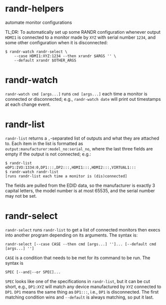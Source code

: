 # randr-helpers
automate monitor configurations

TL;DR: To automatically set up some RANDR configuration whenever output `HDMI1` is connected to a monitor made by `XYZ` with serial number `1234`, and some other configuration when it is disconnected:

```
$ randr-watch randr-select \
    --case HDMI1:XYZ:1234 --then xrandr $ARGS '' \
    --default xrandr $OTHER_ARGS  
```

# randr-watch
`randr-watch cmd [args...]` runs `cmd [args...]` each time a monitor is connected or disconnected; e.g., `randr-watch date` will print out timestamps at each change event.

# randr-list
`randr-list` returns a `,`-separated list of outputs and what they are attached to. Each item in the list is formatted as `output:manufacturer:model_no:serial_no`, where the last three fields are empty if the output is not connected; e.g.:

```
$ randr-list
eDP1:IVO:1334:0,DP1:::,DP2:::,HDMI1:::,HDMI2:::,VIRTUAL1:::
$ randr-watch randr-list
[runs randr-list each time a monitor is (dis)connected]
```

The fields are pulled from the EDID data, so the manufacturer is exactly 3 capital letters, the model number is at most 65535, and the serial number may not be set.

# randr-select

`randr-select` runs `randr-list` to get a list of connected monitors then execs into another program depending on its arguments. The syntax is:

```
randr-select [--case CASE --then cmd [args...] '']... [--default cmd [args...] '']
```

`CASE` is a condition that needs to be met for its command to be run. The syntax is

```
SPEC [--and|--or SPEC]... 
```

`SPEC` looks like one of the specifications in `randr-list`, but it can be cut short, e.g., `DP1:XYZ` will match any device manufactured by `XYZ` connected to `DP1`. `DP1` means the same thing as `DP1:::`, i.e., `DP1` is disconnected. The first matching condition wins and `--default` is always matching, so put it last.
